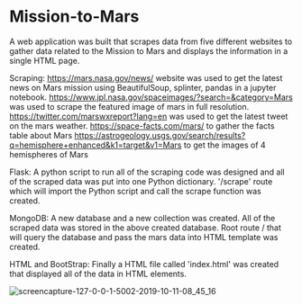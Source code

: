 # Mission-to-Mars
A web application was built that scrapes data from five different websites to gather data related to the Mission to Mars and displays the information in a single HTML page.

Scraping:
https://mars.nasa.gov/news/ website was used to get the latest news on Mars mission using BeautifulSoup, splinter, pandas in a jupyter notebook.
https://www.jpl.nasa.gov/spaceimages/?search=&category=Mars was used to scrape the featured image of mars in full resolution.
https://twitter.com/marswxreport?lang=en was used to get the latest tweet on the mars weather.
https://space-facts.com/mars/ to gather the facts table about Mars
https://astrogeology.usgs.gov/search/results?q=hemisphere+enhanced&k1=target&v1=Mars to get the images of 4 hemispheres of Mars

Flask:
A python script to run all of the scraping code was designed and all of the scraped data was put into one Python dictionary.
'/scrape' route which will import the Python script and call the scrape function was created.

MongoDB:
A new database and a new collection was created.
All of the scraped data was stored in the above created database.
Root route / that will query the database and pass the mars data into HTML template was created.

HTML and BootStrap:
Finally a HTML file called 'index.html' was created that displayed all of the data in HTML elements.


![screencapture-127-0-0-1-5002-2019-10-11-08_45_16](https://user-images.githubusercontent.com/50187921/66656478-b22f1d80-ec03-11e9-8eaa-c4ea2bc3dbe4.png)
